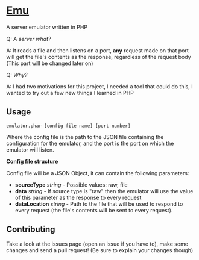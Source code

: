 [Emu](https://hrn4n.github.io/emulator)
===
A server emulator written in PHP

Q: *A server what?*

A: It reads a file and then listens on a port, **any** request made on that port will get the file's contents as the response, regardless of the request body (This part will be changed later on)

Q: *Why?*

A: I had two motivations for this project, I needed a tool that could do this, I wanted to try out a few new things I learned in PHP


Usage
-----
```
emulator.phar [config file name] [port number]
```

Where the config file is the path to the JSON file containing the configuration for the emulator, and the port is the port on which the emulator will listen.

**Config file structure**

Config file will be a JSON Object, it can contain the following parameters:

- **sourceType** *string* - Possible values: raw, file
- **data** *string* - If source type is "raw" then the emulator will use the value of this parameter as the response to every request
- **dataLocation** *string* - Path to the file that will be used to respond to every request (the file's contents will be sent to every request).

Contributing
------------
Take a look at the issues page (open an issue if you have to), make some changes and send a pull request! (Be sure to explain  your changes though)